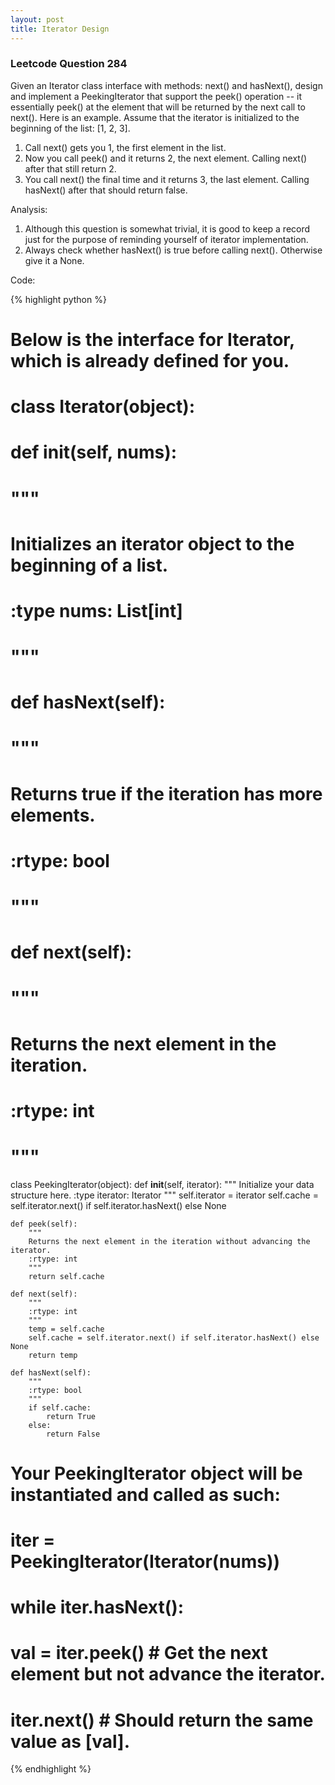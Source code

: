 ```yaml
---
layout: post
title: Iterator Design
---
```


### Leetcode Question 284
Given an Iterator class interface with methods: next() and hasNext(), design and implement a PeekingIterator that support the peek() operation -- it essentially peek() at the element that will be returned by the next call to next(). Here is an example. Assume that the iterator is initialized to the beginning of the list: [1, 2, 3].

1. Call next() gets you 1, the first element in the list.
2. Now you call peek() and it returns 2, the next element. Calling next() after that still return 2.
3. You call next() the final time and it returns 3, the last element. Calling hasNext() after that should return false.

Analysis:

1. Although this question is somewhat trivial, it is good to keep a record just for the purpose of reminding yourself of iterator implementation.
2. Always check whether hasNext() is true before calling next(). Otherwise give it a None.

Code:

{% highlight python %}
# Below is the interface for Iterator, which is already defined for you.
#
# class Iterator(object):
#     def __init__(self, nums):
#         """
#         Initializes an iterator object to the beginning of a list.
#         :type nums: List[int]
#         """
#
#     def hasNext(self):
#         """
#         Returns true if the iteration has more elements.
#         :rtype: bool
#         """
#
#     def next(self):
#         """
#         Returns the next element in the iteration.
#         :rtype: int
#         """

class PeekingIterator(object):
    def __init__(self, iterator):
        """
        Initialize your data structure here.
        :type iterator: Iterator
        """
        self.iterator = iterator
        self.cache = self.iterator.next() if self.iterator.hasNext() else None
        
    def peek(self):
        """
        Returns the next element in the iteration without advancing the iterator.
        :rtype: int
        """
        return self.cache

    def next(self):
        """
        :rtype: int
        """
        temp = self.cache
        self.cache = self.iterator.next() if self.iterator.hasNext() else None
        return temp

    def hasNext(self):
        """
        :rtype: bool
        """
        if self.cache:
            return True
        else:
            return False
        
# Your PeekingIterator object will be instantiated and called as such:
# iter = PeekingIterator(Iterator(nums))
# while iter.hasNext():
#     val = iter.peek()   # Get the next element but not advance the iterator.
#     iter.next()         # Should return the same value as [val].
{% endhighlight %}
